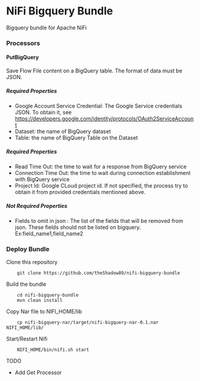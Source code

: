 # NiFi Bigquery Bundle

Bigquery bundle for Apache NiFi 

### Processors

#### PutBigQuery

Save Flow File content on a BigQuery table. The format of data must be JSON.

##### Required Properties

- Google Account Service Credential: The Google Service credentials JSON. To obtain it, see https://developers.google.com/identity/protocols/OAuth2ServiceAccount
- Dataset: the name of BigQuery dataset
- Table: the name of BigQuery Table on the Dataset

##### Required Properties

- Read Time Out: the time to wait for a response from BigQuery service
- Connection Time Out: the time to wait during connection establishment with BigQuery service
- Project Id: Google CLoud project id. If not specified, the process try to obtain it from provided credentials mentioned above.

##### Not Required Properties

- Fields to omit in json : The list of the fields that will be removed from json. These fields should not be listed on bigquery. Ex:field_name1,field_name2

### Deploy Bundle

Clone this repository

```
    git clone https://github.com/theShadow89/nifi-bigquery-bundle
```

Build the bundle

```
    cd nifi-bigquery-bundle
    mvn clean install
```

Copy Nar file to NIFI_HOME/lib

```
    cp nifi-bigquery-nar/target/nifi-bigquery-nar-0.1.nar NIFI_HOME/lib/
```

Start/Restart Nifi

```
    NIFI_HOME/bin/nifi.sh start
```


TODO

- Add Get Processor